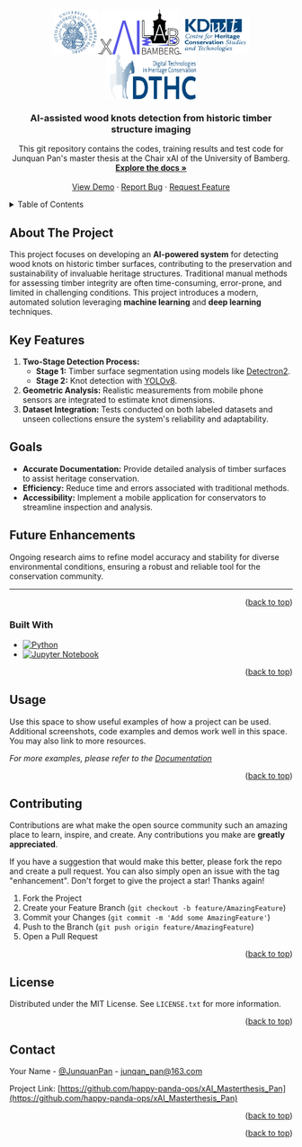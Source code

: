 <!-- Improved compatibility of back to top link: See: https://github.com/othneildrew/Best-README-Template/pull/73 -->
<a id="readme-top"></a>
<!--
*** Thanks for checking out the Best-README-Template. If you have a suggestion
*** that would make this better, please fork the repo and create a pull request
*** or simply open an issue with the tag "enhancement".
*** Don't forget to give the project a star!
*** Thanks again! Now go create something AMAZING! :D
-->



<!-- PROJECT SHIELDS -->
<!--
*** I'm using markdown "reference style" links for readability.
*** Reference links are enclosed in brackets [ ] instead of parentheses ( ).
*** See the bottom of this document for the declaration of the reference variables
*** for contributors-url, forks-url, etc. This is an optional, concise syntax you may use.
*** https://www.markdownguide.org/basic-syntax/#reference-style-links
-->
<!-- [![Contributors][contributors-shield]][contributors-url]
[![Forks][forks-shield]][forks-url]
[![Stargazers][stars-shield]][stars-url]
[![Issues][issues-shield]][issues-url]
[![MIT License][license-shield]][license-url]
[![LinkedIn][linkedin-shield]][linkedin-url] -->



<!-- PROJECT LOGO -->
<br />
<div align="center">
  <a href="https://github.com/happy-panda-ops/xAI_Masterthesis_Pan">
    <img src="images/Otto-Friedrich-University_Bamberg_logo.png" alt="Logo" width="80" height="80" style="vertical-align: bottom;">
  </a>
  <a href="https://github.com/happy-panda-ops/xAI_Masterthesis_Pan">
    <img src="images/xaiLogo.png" alt="Logo" width="140" height="80" style="vertical-align: bottom;">
  </a>
  <a href="https://github.com/happy-panda-ops/xAI_Masterthesis_Pan">
    <img src="images/kdwt.png" alt="Logo" width="120" height="70" style="vertical-align: bottom;">
  </a>
  <a href="https://github.com/happy-panda-ops/xAI_Masterthesis_Pan">
    <img src="images/ddt.png" alt="Logo" width="160" height="80" style="vertical-align: bottom;">
  </a>
  </a>

<h3 align="center">AI-assisted wood knots detection
from historic timber structure
imaging</h3>

  <p align="center">
    This git repository contains the codes, training results and test code for Junquan Pan's master thesis at the Chair xAI of the University of Bamberg.
    <br />
    <a href="https://github.com/happy-panda-ops/xAI_Masterthesis_Pan"><strong>Explore the docs »</strong></a>
    <br />
    <br />
    <a href="https://github.com/happy-panda-ops/xAI_Masterthesis_Pan/tree/main/Test_code">View Demo</a>
    ·
    <a href="https://github.com/happy-panda-ops/xAI_Masterthesis_Pan/issues/new?labels=bug&template=bug-report---.md">Report Bug</a>
    ·
    <a href="https://github.com/happy-panda-ops/xAI_Masterthesis_Pan/issues/new?labels=enhancement&template=feature-request---.md">Request Feature</a>
  </p>
</div>



<!-- TABLE OF CONTENTS -->
<details>
  <summary>Table of Contents</summary>
  <ol>
    <li>
      <a href="#about-the-project">About The Project</a>
      <ul>
        <li><a href="#built-with">Built With</a></li>
      </ul>
    </li>
    <li>
      <a href="#getting-started">Getting Started</a>
      <ul>
        <li><a href="#prerequisites">Prerequisites</a></li>
        <li><a href="#installation">Installation</a></li>
      </ul>
    </li>
    <li><a href="#usage">Usage</a></li>
    <li><a href="#roadmap">Roadmap</a></li>
    <li><a href="#contributing">Contributing</a></li>
    <li><a href="#license">License</a></li>
    <li><a href="#contact">Contact</a></li>
    <li><a href="#acknowledgments">Acknowledgments</a></li>
  </ol>
</details>



<!-- ABOUT THE PROJECT -->
## About The Project

<!-- [![Product Name Screen Shot][product-screenshot]](https://example.com) -->

<!-- Here's a blank template to get started: To avoid retyping too much info. Do a search and replace with your text editor for the following: `Holms_Pan`, `repo_name`, `JunquanPan`, `linkedin_username`, `email_client`, `email`, `project_title`, `project_description` -->

<!-- # Automated Wood Knot Detection for Historic Timber Structures -->

This project focuses on developing an **AI-powered system** for detecting wood knots on historic timber surfaces, contributing to the preservation and sustainability of invaluable heritage structures. Traditional manual methods for assessing timber integrity are often time-consuming, error-prone, and limited in challenging conditions. This project introduces a modern, automated solution leveraging **machine learning** and **deep learning** techniques.

## Key Features
1. **Two-Stage Detection Process:**
   - **Stage 1:** Timber surface segmentation using models like [Detectron2](https://github.com/facebookresearch/detectron2).
   - **Stage 2:** Knot detection with [YOLOv8](https://github.com/ultralytics/yolov8).
2. **Geometric Analysis:** Realistic measurements from mobile phone sensors are integrated to estimate knot dimensions.
3. **Dataset Integration:** Tests conducted on both labeled datasets and unseen collections ensure the system's reliability and adaptability.

## Goals
- **Accurate Documentation:** Provide detailed analysis of timber surfaces to assist heritage conservation.
- **Efficiency:** Reduce time and errors associated with traditional methods.
- **Accessibility:** Implement a mobile application for conservators to streamline inspection and analysis.

## Future Enhancements
Ongoing research aims to refine model accuracy and stability for diverse environmental conditions, ensuring a robust and reliable tool for the conservation community.

---

<p align="right">(<a href="#readme-top">back to top</a>)</p>



### Built With

* <a href="https://www.python.org/"><img src="https://www.python.org/static/community_logos/python-logo.png" alt="Python" width="100" height="30"/></a>
* <a href="https://jupyter.org/"><img src="https://jupyter.org/assets/homepage/main-logo.svg" alt="Jupyter Notebook" width="100" height="30"/></a>

<p align="right">(<a href="#readme-top">back to top</a>)</p>



<!-- GETTING STARTED
## Getting Started

The Train_code folder contains the training code and some of the training results based on detectron2 and YOLOv8.

The folder Test_code contains the compiled code for automatic detection of wood knots. The models used are currently set by default. More information about the required environment, packages and setup can be found in the "README" file in the corresponding folder. 

### Prerequisites

This is an example of how to list things you need to use the software and how to install them.
* npm
  ```sh
  npm install npm@latest -g
  ```

### Code Guide

1. Get a free API Key at [https://example.com](https://example.com)
2. Clone the repo
   ```sh
   git clone https://github.com/happy-panda-ops/xAI_Masterthesis_Pan.git
   ```
3. Install related packages
   ```sh
   npm install
   ```
4. Enter your API in `config.js`
   ```js
   const API_KEY = 'ENTER YOUR API';
   ```
5. Change git remote url to avoid accidental pushes to base project
   ```sh
   git remote set-url origin Holms_Pan/repo_name
   git remote -v # confirm the changes
   ```

<p align="right">(<a href="#readme-top">back to top</a>)</p>
 -->


<!-- USAGE EXAMPLES -->
## Usage

Use this space to show useful examples of how a project can be used. Additional screenshots, code examples and demos work well in this space. You may also link to more resources.

_For more examples, please refer to the [Documentation](https://example.com)_

<p align="right">(<a href="#readme-top">back to top</a>)</p>



<!-- ROADMAP -->
<!-- ## Roadmap

- [ ] Feature 1
- [ ] Feature 2
- [ ] Feature 3
    - [ ] Nested Feature

See the [open issues](https://github.com/happy-panda-ops/xAI_Masterthesis_Pan/issues) for a full list of proposed features (and known issues).

<p align="right">(<a href="#readme-top">back to top</a>)</p> -->



<!-- CONTRIBUTING -->
## Contributing

Contributions are what make the open source community such an amazing place to learn, inspire, and create. Any contributions you make are **greatly appreciated**.

If you have a suggestion that would make this better, please fork the repo and create a pull request. You can also simply open an issue with the tag "enhancement".
Don't forget to give the project a star! Thanks again!

1. Fork the Project
2. Create your Feature Branch (`git checkout -b feature/AmazingFeature`)
3. Commit your Changes (`git commit -m 'Add some AmazingFeature'`)
4. Push to the Branch (`git push origin feature/AmazingFeature`)
5. Open a Pull Request

<p align="right">(<a href="#readme-top">back to top</a>)</p>

<!-- ### Top contributors:

<a href="https://github.com/happy-panda-ops/xAI_Masterthesis_Pan/graphs/contributors">
  <img src="https://contrib.rocks/image?repo=Holms_Pan/repo_name" alt="contrib.rocks image" />
</a> -->



<!-- LICENSE -->
## License

Distributed under the MIT License. See `LICENSE.txt` for more information.

<p align="right">(<a href="#readme-top">back to top</a>)</p>



<!-- CONTACT -->
## Contact

Your Name - [@JunquanPan](https://twitter.com/JunquanPan) - junqan_pan@163.com

Project Link: [https://github.com/happy-panda-ops/xAI_Masterthesis_Pan](https://github.com/happy-panda-ops/xAI_Masterthesis_Pan)

<p align="right">(<a href="#readme-top">back to top</a>)</p>



<!-- ACKNOWLEDGMENTS
## Acknowledgments

* []()
* []()
* []() -->

<p align="right">(<a href="#readme-top">back to top</a>)</p>



<!-- MARKDOWN LINKS & IMAGES -->
<!-- https://www.markdownguide.org/basic-syntax/#reference-style-links -->
[contributors-shield]: https://img.shields.io/github/contributors/Holms_Pan/repo_name.svg?style=for-the-badge
[contributors-url]: https://github.com/happy-panda-ops/xAI_Masterthesis_Pan/graphs/contributors
[forks-shield]: https://img.shields.io/github/forks/Holms_Pan/repo_name.svg?style=for-the-badge
[forks-url]: https://github.com/happy-panda-ops/xAI_Masterthesis_Pan/network/members
[stars-shield]: https://img.shields.io/github/stars/Holms_Pan/repo_name.svg?style=for-the-badge
[stars-url]: https://github.com/happy-panda-ops/xAI_Masterthesis_Pan/stargazers
[issues-shield]: https://img.shields.io/github/issues/Holms_Pan/repo_name.svg?style=for-the-badge
[issues-url]: https://github.com/happy-panda-ops/xAI_Masterthesis_Pan/issues
[license-shield]: https://img.shields.io/github/license/Holms_Pan/repo_name.svg?style=for-the-badge
[license-url]: https://github.com/happy-panda-ops/xAI_Masterthesis_Pan/blob/master/LICENSE.txt
[linkedin-shield]: https://img.shields.io/badge/-LinkedIn-black.svg?style=for-the-badge&logo=linkedin&colorB=555
[linkedin-url]: https://linkedin.com/in/linkedin_username
[product-screenshot]: images/screenshot.png
[Next.js]: https://img.shields.io/badge/next.js-000000?style=for-the-badge&logo=nextdotjs&logoColor=white
[Next-url]: https://nextjs.org/
[React.js]: https://img.shields.io/badge/React-20232A?style=for-the-badge&logo=react&logoColor=61DAFB
[React-url]: https://reactjs.org/
[Vue.js]: https://img.shields.io/badge/Vue.js-35495E?style=for-the-badge&logo=vuedotjs&logoColor=4FC08D
[Vue-url]: https://vuejs.org/
[Angular.io]: https://img.shields.io/badge/Angular-DD0031?style=for-the-badge&logo=angular&logoColor=white
[Angular-url]: https://angular.io/
[Svelte.dev]: https://img.shields.io/badge/Svelte-4A4A55?style=for-the-badge&logo=svelte&logoColor=FF3E00
[Svelte-url]: https://svelte.dev/
[Laravel.com]: https://img.shields.io/badge/Laravel-FF2D20?style=for-the-badge&logo=laravel&logoColor=white
[Laravel-url]: https://laravel.com
[Bootstrap.com]: https://img.shields.io/badge/Bootstrap-563D7C?style=for-the-badge&logo=bootstrap&logoColor=white
[Bootstrap-url]: https://getbootstrap.com
[JQuery.com]: https://img.shields.io/badge/jQuery-0769AD?style=for-the-badge&logo=jquery&logoColor=white
[JQuery-url]: https://jquery.com 
